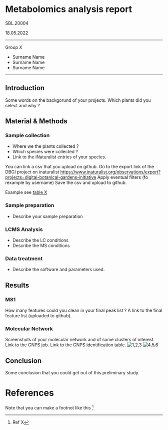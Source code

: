 # Metabolomics analysis report
SBL.20004 

18.05.2022

----
Group X
- Surname Name
- Surname Name
- Surname Name
----


## Introduction

Some words on the backgorund of your projects.
Which plants did you select and why ?

## Material & Methods

### Sample collection

- Where we the plants collected ? 
- Which species were collected ? 
- Link to the iNaturalist entries of your species.

You can link a csv that you upload on github.
Go to the export link of the DBGI project on inaturalist https://www.inaturalist.org/observations/export?projects=digital-botanical-gardens-initiative
Apply eventual filters (fo rexample by username)
Save the csv and upload to github.


Example see [table X](https://github.com/commons-teaching/SBL.20004.2022/blob/main/data/observations-238383.csv) 

### Sample preparation

- Describe your sample preparation

### LCMS Analysis

- Describe the LC conditions
- Describe the MS conditions

### Data treatment

- Describe the software and parameters used.

## Results


### MS1

How many features could you clean in your final peak list ?
A link to the final feature list (uploaded to github).

### Molecular Network

Screenshots of your molecular network and of some clusters of interest.
Link to the GNPS job.
Link to the GNPS identification table.
![1,2,3](https://user-images.githubusercontent.com/102287683/169051208-69ba9d12-15c0-4e38-939b-9807aefa0e2f.png)
![4,5,6](https://user-images.githubusercontent.com/102287683/169051383-a852c710-f7f0-4092-94c1-8cc85744c071.png)


## Conclusion

Some conclusion that you could get out of this preliminary study.

# References

Note that you can make a footnot like this [^1]

[^1]: Ref X
